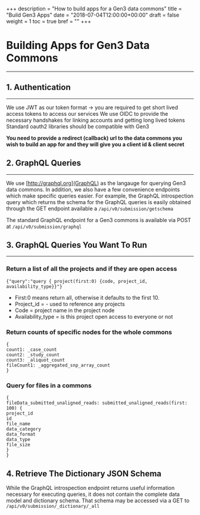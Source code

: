 +++
description = "How to build apps for a Gen3 data commons"
title = "Build Gen3 Apps"
date = "2018-07-04T12:00:00+00:00"
draft = false
weight = 1
toc = true
bref = ""
+++

# Building Apps for Gen3 Data Commons
* * *

## 1. Authentication
* * *

We use JWT as our token format -> you are required to get short lived access tokens to access our services
We use OIDC to provide the necessary handshakes for linking accounts and getting long lived tokens
Standard oauth2 libraries should be compatible with Gen3

__You need to provide a redirect (callback) url to the data commons you wish to build an app for and they will give you a client id & client secret__

## 2. GraphQL Queries
* * *

We use [http://graphql.org](GraphQL) as the langauge for querying Gen3 data commons. In addition, we also have a few convenience endpoints which make specific queries easier. For example, the GraphQL introspection query which returns the schema for the GraphQL queries is easily obtained through the GET endpoint available a `/api/v0/submission/getschema`

The standard GraphQL endpoint for a Gen3 commons is available via POST at `/api/v0/submission/graphql`

## 3. GraphQL Queries You Want To Run
* * *


### Return a list of all the projects and if they are open access

```
{"query":"query { project(first:0) {code, project_id, availability_type}}"}
```

* First:0 means return all, otherwise it defaults to the first 10. 
* Project_id = <program>-<project> used to reference any projects
* Code = project name in the project node
* Availability_type = is this project open access to everyone or not

### Return counts of specific nodes for the whole commons

```
{
count1: _case_count
count2: _study_count
count3: _aliquot_count
fileCount1: _aggregated_snp_array_count
}
```
### Query for files in a commons

```
{
fileData_submitted_unaligned_reads: submitted_unaligned_reads(first: 100) {
project_id
id
file_name
data_category
data_format
data_type
file_size
}
}
```

## 4. Retrieve The Dictionary JSON Schema

While the GraphQL introspection endpoint returns useful information necessary for executing queries, it does not contain the complete data model and dictionary schema. That schema may be accessed via a GET to `/api/v0/submission/_dictionary/_all`




